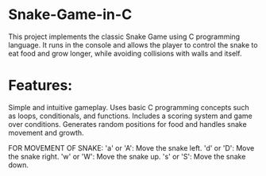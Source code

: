 # Snake-Game-in-C
This project implements the classic Snake Game using C programming language. It runs in the console and allows the player to control the snake to eat food and grow longer, while avoiding collisions with walls and itself.
# Features:
Simple and intuitive gameplay.
Uses basic C programming concepts such as loops, conditionals, and functions.
Includes a scoring system and game over conditions.
Generates random positions for food and handles snake movement and growth.

FOR MOVEMENT OF SNAKE:
'a' or 'A': Move the snake left.
'd' or 'D': Move the snake right.
'w' or 'W': Move the snake up.
's' or 'S': Move the snake down.
